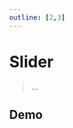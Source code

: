 ```yaml
---
outline: [2,3]
---
```


# Slider

> ...

## Demo

<script setup>
import { Slider } from 'vergil/components'
import { ref } from 'vue'
const v = ref(20)
</script>

<Demo>
    <div class="row center">
        <Slider v-model="v"/>
    </div>
</Demo>

<style scoped>
    .slider :deep(.sliderWrapper){
        width: 200px;
    }
</style>